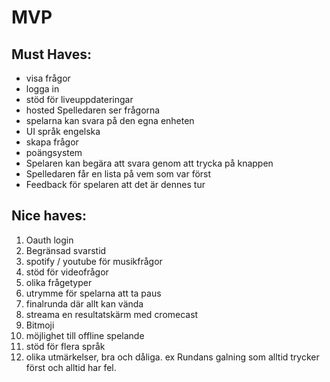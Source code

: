 # MVP

## Must Haves:
- visa frågor
- logga in
- stöd för liveuppdateringar
- hosted Spelledaren ser frågorna
- spelarna kan svara på den egna enheten
- UI språk engelska
- skapa frågor
- poängsystem
- Spelaren kan begära att svara genom att trycka på knappen
- Spelledaren får en lista på vem som var först
- Feedback för spelaren att det är dennes tur

## Nice haves:
1. Oauth login
2. Begränsad svarstid
1. spotify / youtube för musikfrågor
2. stöd för videofrågor
2. olika frågetyper
2. utrymme för spelarna att ta paus
2. finalrunda där allt kan vända
2. streama en resultatskärm med cromecast
2. Bitmoji
2. möjlighet till offline spelande
2. stöd för flera språk
3. olika utmärkelser, bra och dåliga. ex Rundans galning som alltid trycker först och alltid har fel.
